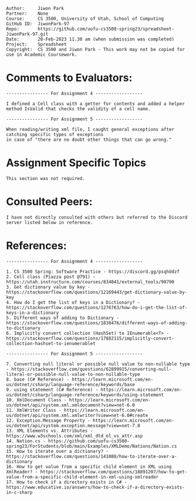 ﻿
```
Author:     Jiwon Park
Partner:    None
Course:     CS 3500, University of Utah, School of Computing
GitHub ID:  JiwonPark-97
Repo:       https://github.com/uofu-cs3500-spring23/spreadsheet-JiwonPark-97.git
Date:       20-Feb-2023 11.30 am (when submission was completed) 
Project:    Spreadsheet
Copyright:  CS 3500 and Jiwon Park - This work may not be copied for use in Academic Coursework.
```

# Comments to Evaluators:

    ---------------- For Assignment 4 ------------------

    I defined a Cell class with a getter for contents and added a helper method IsValid that checks the validity of a cell name.

    ---------------- For Assignment 5 ------------------

    When reading/writing xml file, I caught general exceptions after catching specific types of exceptions
    in case of "there are no doubt other things that can go wrong." 

# Assignment Specific Topics

    This section was not required.

# Consulted Peers:

    I have not directly consulted with others but referred to the Discord server listed below in reference.

# References:

    ---------------- For Assignment 4 ------------------

    1. CS 3500 Spring: Software Practice - https://discord.gg/psqhddzf
    2. Cell class (Piazza post @791) - https://utah.instructure.com/courses/834041/external_tools/90790
    3. Get dictionary value by key - https://stackoverflow.com/questions/12169443/get-dictionary-value-by-key
    4. How do I get the list of keys in a Dictionary? - https://stackoverflow.com/questions/1276763/how-do-i-get-the-list-of-keys-in-a-dictionary
    5. Different ways of adding to Dictionary - https://stackoverflow.com/questions/1838476/different-ways-of-adding-to-dictionary
    6. Implicitly convert collection (HashSet) to IEnumerable<T> - https://stackoverflow.com/questions/17882115/implicitly-convert-collection-hashset-to-ienumerablet

    ---------------- For Assignment 5 ------------------

    7. Converting null literal or possible null value to non-nullable type - https://stackoverflow.com/questions/62899915/converting-null-literal-or-possible-null-value-to-non-nullable-type
    8. base (C# Reference) - https://learn.microsoft.com/en-us/dotnet/csharp/language-reference/keywords/base
    9. using statement (C# Reference) - https://learn.microsoft.com/en-us/dotnet/csharp/language-reference/keywords/using-statement
    10. XmlDocument Class - https://learn.microsoft.com/en-us/dotnet/api/system.xml.xmldocument?view=net-6.0
    11. XmlWriter Class - https://learn.microsoft.com/en-us/dotnet/api/system.xml.xmlwriter?view=net-6.0#create
    12. Exception.Message Property - https://learn.microsoft.com/en-us/dotnet/api/system.exception.message?view=net-7.0
    13. XML Elements vs. Attributes - https://www.w3schools.com/xml/xml_dtd_el_vs_attr.asp
    14. Nation.cs - https://github.com/uofu-cs3500-spring23/ForStudents/blob/main/Examples/XMLDemo/Nations/Nation.cs
    15. How to iterate over a dictionary? - https://stackoverflow.com/questions/141088/how-to-iterate-over-a-dictionary
    16. How to get value from a specific child element in XML using XmlReader? - https://stackoverflow.com/questions/18891207/how-to-get-value-from-a-specific-child-element-in-xml-using-xmlreader
    17. How to check if a directory exists in C# - https://www.educative.io/answers/how-to-check-if-a-directory-exists-in-c-sharp

